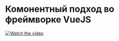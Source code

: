 # Комонентный подход во фреймворке VueJS


[![Watch the video](https://img.youtube.com/vi/T-D1KVIuvjA/maxresdefault.jpg)](https://www.youtube.com/embed/1AC3Qedly-E)

